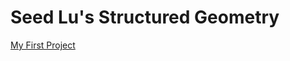 # Seed Lu's Structured Geometry
[My First Project](https://drive.google.com/file/d/1i2xpNPpkSx6oJesmEJWRE897rZ9vT929/view?usp=drive_link)
